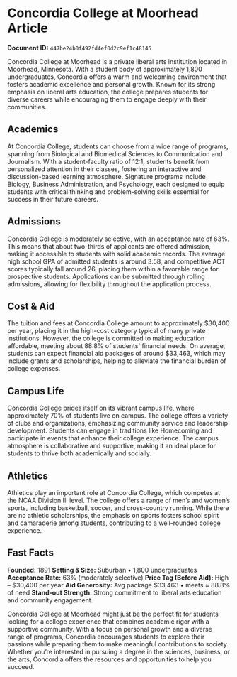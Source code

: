 # Concordia College at Moorhead Article

**Document ID:** `447be24b0f492fd4ef0d2c9ef1c48145`

Concordia College at Moorhead is a private liberal arts institution located in Moorhead, Minnesota. With a student body of approximately 1,800 undergraduates, Concordia offers a warm and welcoming environment that fosters academic excellence and personal growth. Known for its strong emphasis on liberal arts education, the college prepares students for diverse careers while encouraging them to engage deeply with their communities.

## Academics
At Concordia College, students can choose from a wide range of programs, spanning from Biological and Biomedical Sciences to Communication and Journalism. With a student-faculty ratio of 12:1, students benefit from personalized attention in their classes, fostering an interactive and discussion-based learning atmosphere. Signature programs include Biology, Business Administration, and Psychology, each designed to equip students with critical thinking and problem-solving skills essential for success in their future careers.

## Admissions
Concordia College is moderately selective, with an acceptance rate of 63%. This means that about two-thirds of applicants are offered admission, making it accessible to students with solid academic records. The average high school GPA of admitted students is around 3.58, and competitive ACT scores typically fall around 26, placing them within a favorable range for prospective students. Applications can be submitted through rolling admissions, allowing for flexibility throughout the application process.

## Cost & Aid
The tuition and fees at Concordia College amount to approximately $30,400 per year, placing it in the high-cost category typical of many private institutions. However, the college is committed to making education affordable, meeting about 88.8% of students' financial needs. On average, students can expect financial aid packages of around $33,463, which may include grants and scholarships, helping to alleviate the financial burden of college expenses.

## Campus Life
Concordia College prides itself on its vibrant campus life, where approximately 70% of students live on campus. The college offers a variety of clubs and organizations, emphasizing community service and leadership development. Students can engage in traditions like Homecoming and participate in events that enhance their college experience. The campus atmosphere is collaborative and supportive, making it an ideal place for students to thrive both academically and socially.

## Athletics
Athletics play an important role at Concordia College, which competes at the NCAA Division III level. The college offers a range of men’s and women’s sports, including basketball, soccer, and cross-country running. While there are no athletic scholarships, the emphasis on sports fosters school spirit and camaraderie among students, contributing to a well-rounded college experience.

## Fast Facts
**Founded:** 1891
**Setting & Size:** Suburban • 1,800 undergraduates
**Acceptance Rate:** 63% (moderately selective)
**Price Tag (Before Aid):** High – $30,400 per year
**Aid Generosity:** Avg package $33,463 • meets ≈ 88.8% of need
**Stand-out Strength:** Strong commitment to liberal arts education and community engagement.

Concordia College at Moorhead might just be the perfect fit for students looking for a college experience that combines academic rigor with a supportive community. With a focus on personal growth and a diverse range of programs, Concordia encourages students to explore their passions while preparing them to make meaningful contributions to society. Whether you’re interested in pursuing a degree in the sciences, business, or the arts, Concordia offers the resources and opportunities to help you succeed.
